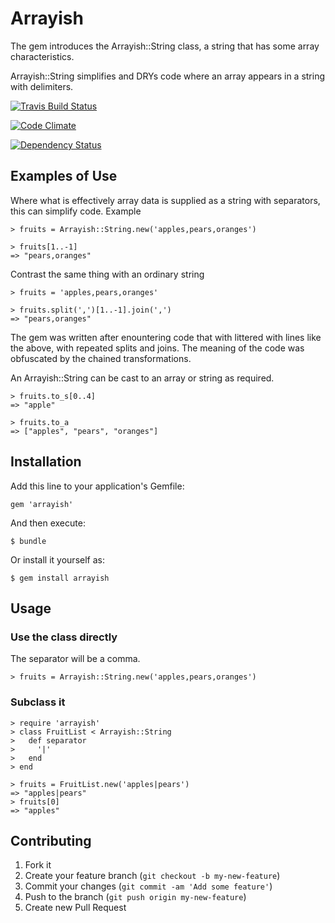 # Arrayish

The gem introduces the Arrayish::String class, a string that has
some array characteristics.

Arrayish::String simplifies and DRYs code where an array appears in a
string with delimiters.

[![Travis Build
Status](https://travis-ci.org/baob/arrayish.svg?branch=master)](https://travis-ci.org/baob/testing-in-nodejs)

[![Code
Climate](https://codeclimate.com/github/baob/arrayish/badges/gpa.svg)](https://codeclimate.com/github/baob/arrayish)

[![Dependency Status][DS img]][Dependency Status]

[Dependency Status]: https://gemnasium.com/baob/arrayish
[DS img]: https://gemnasium.com/baob/arrayish.png

## Examples of Use

Where what is effectively array data is supplied as a string with separators,
this can simplify code. Example

    > fruits = Arrayish::String.new('apples,pears,oranges')

    > fruits[1..-1]
    => "pears,oranges"

Contrast the same thing with an ordinary string

    > fruits = 'apples,pears,oranges'

    > fruits.split(',')[1..-1].join(',')
    => "pears,oranges"

The gem was written after enountering code that with littered with lines
like the above, with repeated splits and joins. The meaning of the code
was obfuscated by the chained transformations.

An Arrayish::String can be cast to an array or string as required.

    > fruits.to_s[0..4]
    => "apple"

    > fruits.to_a
    => ["apples", "pears", "oranges"]

## Installation

Add this line to your application's Gemfile:

    gem 'arrayish'

And then execute:

    $ bundle

Or install it yourself as:

    $ gem install arrayish

## Usage

### Use the class directly

The separator will be a comma.

    > fruits = Arrayish::String.new('apples,pears,oranges')

### Subclass it

    > require 'arrayish'
    > class FruitList < Arrayish::String
    >   def separator
    >     '|'
    >   end
    > end

    > fruits = FruitList.new('apples|pears')
    => "apples|pears"
    > fruits[0]
    => "apples"

## Contributing

1. Fork it
2. Create your feature branch (`git checkout -b my-new-feature`)
3. Commit your changes (`git commit -am 'Add some feature'`)
4. Push to the branch (`git push origin my-new-feature`)
5. Create new Pull Request
